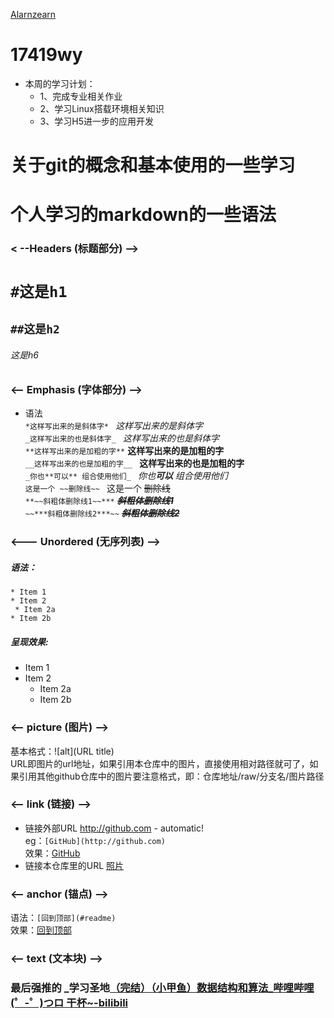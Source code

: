 [Alarnzearn](https://github.com/Alarnearn) 
# 17419wy
* 本周的学习计划：
   * 1、完成专业相关作业
   * 2、学习Linux搭载环境相关知识
   * 3、学习H5进一步的应用开发
 
# 关于git的概念和基本使用的一些学习
              
# 个人学习的markdown的一些语法 
### < --Headers (标题部分) -->
#   ``#这是h1``  
  ##   ``##这是h2``  
   ######  这是h6 

### <-- Emphasis (字体部分) -->
* 语法                                            
 ```*这样写出来的是斜体字* ```                   *这样写出来的是斜体字*      
 ```_这样写出来的也是斜体字_ ```                  _这样写出来的也是斜体字_     
 ``**这样写出来的是加粗的字**``                   **这样写出来的是加粗的字**      
 ``__这样写出来的也是加粗的字__ ``                __这样写出来的也是加粗的字__  
 ``_你也**可以** 组合使用他们_ ``                 _你也**可以** 组合使用他们_      
 ``这是一个 ~~删除线~~ ``                        这是一个 ~~删除线~~      
 ``**~~斜粗体删除线1~~***`` 	                    ***~~斜粗体删除线1~~***	  
 ``~~***斜粗体删除线2***~~``                     ~~***斜粗体删除线2***~~
         
### <--- Unordered (无序列表) -->
##### 语法：<br>
 ``* Item 1``<br>
 ``* Item 2``<br>
<space></space>   `` * Item 2a``<br>
<space></space>   ``* Item 2b``<br>
##### 呈现效果:
* Item 1
* Item 2
  * Item 2a
  * Item 2b

### <-- picture (图片) -->
基本格式：![alt](URL title)
<br>URL即图片的url地址，如果引用本仓库中的图片，直接使用相对路径就可了，如果引用其他github仓库中的图片要注意格式，即：仓库地址/raw/分支名/图片路径

### <-- link (链接) -->
* 链接外部URL  http://github.com - automatic!   
   eg：```[GitHub](http://github.com)```  <br>效果：[GitHub](http://github.com)
* 链接本仓库里的URL  [照片](./照片)

### <-- anchor (锚点) -->
语法：```[回到顶部](#readme)```	     
效果：[回到顶部](#readme)	

### <-- text (文本块) -->


### 最后强推的  _学习圣地[（完结）（小甲鱼）数据结构和算法_哔哩哔哩 (゜-゜)つロ 干杯~-bilibili  ](https://www.bilibili.com/video/av2975983)
